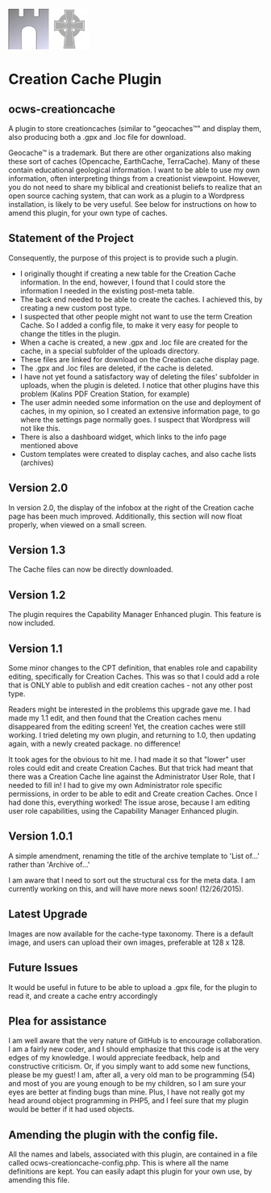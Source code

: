 ![ocws-creationcache](./images/castlelogo80x80.png)![ocws-creationcache](./images/celticcross80x80.png)

# Creation Cache Plugin
## ocws-creationcache
A plugin to store creationcaches (similar to "geocaches&trade;" and display them, also producing both a .gpx and .loc file for download. 

Geocache&trade; is a trademark. But there are other organizations also making these sort of caches (Opencache, EarthCache, TerraCache). Many of these contain educational geological information. I want to be able to use my own information, often interpreting things from a creationist viewpoint. However, you do not need to share my biblical and creationist beliefs to realize that an open source caching system, that can work as a plugin to a Wordpress installation, is likely to be very useful. See below for instructions on how to amend this plugin, for your own type of caches.

## Statement of the Project

Consequently, the purpose of this project is to provide such a plugin. 

* I originally thought if creating a new table for the Creation Cache information. In the end, however, I found that I could store the information I needed in the existing post-meta table. 
* The back end needed to be able to create the caches. I achieved this, by creating a new custom post type.
* I suspected that other people might not want to use the term Creation Cache. So I added a config file, to make it very easy for people to change the titles in the plugin.
* When a cache is created, a new .gpx and .loc file are created for the cache, in a special subfolder of the uploads directory.
* These files are linked for download on the Creation cache display page.
* The .gpx and .loc files are deleted, if the cache is deleted.
* I have not yet found a satisfactory way of deleting the files' subfolder in uploads, when the plugin is deleted. I notice that other plugins have this problem (Kalins PDF Creation Station, for example)
* The user admin needed some information on the use and deployment of caches, in my opinion, so I created an extensive information page, to go where the settings page normally goes. I suspect that Wordpress will not like this.
* There is also a dashboard widget, which links to the info page mentioned above
* Custom templates were created to display caches, and also cache lists (archives)

## Version 2.0
In version 2.0, the display of the infobox at the right of the Creation cache page has been much improved. Additionally, this section will now float properly, when viewed on a small screen.

## Version 1.3
The Cache files can now be directly downloaded.

## Version 1.2
The plugin requires the Capability Manager Enhanced plugin. This feature is now included.

## Version 1.1
Some minor changes to the CPT definition, that enables role and capability editing, specifically for Creation Caches. This was so that I could add a role that is ONLY able to publish and edit creation caches - not any other post type.

Readers might be interested in the problems this upgrade gave me. I had made my 1.1 edit, and then found that the Creation caches menu disappeared from the editing screen! Yet, the creation caches were still working. I tried deleting my own plugin, and returning to 1.0, then updating again, with a newly created package. no difference!

It took ages for the obvious to hit me. I had made it so that "lower" user roles could edit and create Creation Caches. But that trick had meant that there was a Creation Cache line against the Administrator User Role, that I needed to fill in! I had to give my own Administrator role specific permissions, in order to be able to edit and Create creation Caches. Once I had done this, everything worked! The issue arose, because I am editing user role capabilities, using the Capability Manager Enhanced plugin.

## Version 1.0.1
A simple amendment, renaming the title of the archive template to 'List of...' rather than 'Archive of...'

I am aware that I need to sort out the structural css for the meta data. I am currently working on this, and will have more news soon! (12/26/2015).

## Latest Upgrade

Images are now available for the cache-type taxonomy. There is a default image, and users can upload their own images, preferable at 128 x 128.

## Future Issues

It would be useful in future to be able to upload a .gpx file, for the plugin to read it, and create a cache entry accordingly

## Plea for assistance

I am well aware that the very nature of GitHub is to encourage collaboration. I am a fairly new coder, and I should emphasize that this code is at the very edges of my knowledge. I would appreciate feedback, help and constructive criticism. Or, if you simply want to add some new functions, please be my guest! I am, after all, a very old man to be programming (54) and most of you are young enough to be my children, so I am sure your eyes are better at finding bugs than mine. Plus, I have not really got my head around object programming in PHP5, and I feel sure that my plugin would be better if it had used objects.

## Amending the plugin with the config file.
All the names and labels, associated with this plugin, are contained in a file called ocws-creationcache-config.php. This is where all the name definitions are kept. You can easily adapt this plugin for your own use, by amending this file.
